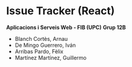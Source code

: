 # Issue Tracker (React)

**Aplicacions i Serveis Web - FIB (UPC)**
**Grup 12B**

 * Blanch Cortès, Arnau
 * De Mingo Guerrero, Iván
 * Arribas Pardo, Fèlix
 * Martínez Martínez, Guillermo